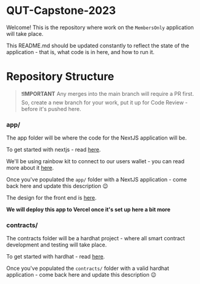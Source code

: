 # QUT-Capstone-2023

Welcome! This is the repository where work on the `MembersOnly` application will take place.

This README.md should be updated constantly to reflect the state of the application - that is, what code is in here, and how to run it.

# Repository Structure

> ❗️**IMPORTANT**
> Any merges into the main branch will require a PR first.
> So, create a new branch for your work, put it up for Code Review - before it's pushed here.

### app/

The app folder will be where the code for the NextJS application will be.

To get started with nextjs - read [here](https://nextjs.org/docs/getting-started).

We'll be using rainbow kit to connect to our users wallet - you can read more about it [here](https://www.rainbowkit.com/).

Once you've populated the `app/` folder with a NextJS application - come back here and update this description 😉

The design for the front end is [here](https://www.figma.com/proto/7UB73xYEJODrUIKVBBBa8q/MembersOnly?node-id=1-2&scaling=scale-down&page-id=0%3A1&starting-point-node-id=1%3A2).

**We will deploy this app to Vercel once it's set up here a bit more**

### contracts/

The contracts folder will be a hardhat project - where all smart contract development and testing will take place.

To get started with hardhat - read [here](https://hardhat.org/hardhat-runner/docs/getting-started#overview).

Once you've populated the `contracts/` folder with a valid hardhat application - come back here and update this description 😉
